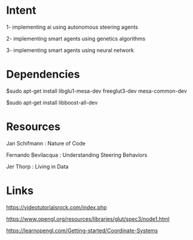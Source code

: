 # Intent
1- implementing ai using autonomous steering agents

2- implementing smart agents using genetics algorithms 

3- implementing smart agents using neural network 

# Dependencies
$sudo apt-get install libglu1-mesa-dev freeglut3-dev mesa-common-dev

$sudo apt-get install libboost-all-dev

# Resources

Jan Schifmann : Nature of Code

Fernando Bevilacqua : Understanding Steering Behaviors

Jer Thorp : Living in Data

# Links

https://videotutorialsrock.com/index.php

https://www.opengl.org/resources/libraries/glut/spec3/node1.html

https://learnopengl.com/Getting-started/Coordinate-Systems